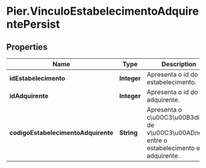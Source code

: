 # Pier.VinculoEstabelecimentoAdquirentePersist

## Properties
Name | Type | Description | Notes
------------ | ------------- | ------------- | -------------
**idEstabelecimento** | **Integer** | Apresenta o id do estabelecimento. | 
**idAdquirente** | **Integer** | Apresenta o id do adquirente. | 
**codigoEstabelecimentoAdquirente** | **String** | Apresenta o c\u00C3\u00B3digo de v\u00C3\u00ADnculo entre o estabelecimento e o adquirente. | 


